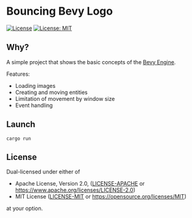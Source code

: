 # Bouncing Bevy Logo
[![License](https://img.shields.io/badge/License-Apache%202.0-blue.svg)](https://opensource.org/licenses/Apache-2.0)
[![License: MIT](https://img.shields.io/badge/License-MIT-yellow.svg)](https://opensource.org/licenses/MIT)

## Why?

A simple project that shows the basic concepts of the [Bevy Engine](https://github.com/bevyengine/bevy).

Features:
 - Loading images
 - Creating and moving entities
 - Limitation of movement by window size
 - Event handling

## Launch
```
cargo run
```

## License

Dual-licensed under either of

- Apache License, Version 2.0, ([LICENSE-APACHE](/LICENSE-APACHE) or https://www.apache.org/licenses/LICENSE-2.0)
- MIT License ([LICENSE-MIT](/LICENSE-MIT) or https://opensource.org/licenses/MIT)

at your option.
